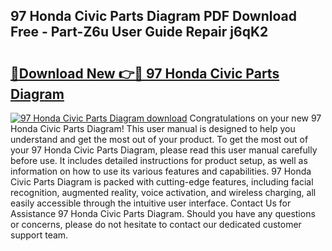 ## 97 Honda Civic Parts Diagram PDF Download Free - Part-Z6u User Guide Repair j6qK2

# <h2><a href="http://dfl0rhn.blite.top/?on=97+Honda+Civic+Parts+Diagram">🔗Download New 👉🔴 97 Honda Civic Parts Diagram</a></h2>

[![97 Honda Civic Parts Diagram download](https://i.imgur.com/lujVjoI.png)](http://dfl0rhn.blite.top/?on=97+Honda+Civic+Parts+Diagram)
Congratulations on your new 97 Honda Civic Parts Diagram! This user manual is designed to help you understand and get the most out of your product. To get the most out of your 97 Honda Civic Parts Diagram, please read this user manual carefully before use. It includes detailed instructions for product setup, as well as information on how to use its various features and capabilities. 97 Honda Civic Parts Diagram is packed with cutting-edge features, including facial recognition, augmented reality, voice activation, and wireless charging, all easily accessible through the intuitive user interface. Contact Us for Assistance 97 Honda Civic Parts Diagram. Should you have any questions or concerns, please do not hesitate to contact our dedicated customer support team.
